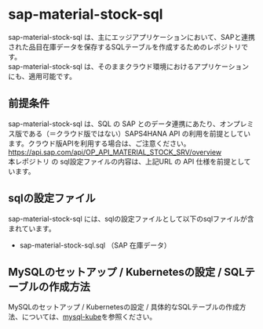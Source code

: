 # sap-material-stock-sql  
sap-material-stock-sql は、主にエッジアプリケーションにおいて、SAPと連携された品目在庫データを保存するSQLテーブルを作成するためのレポジトリです。  
sap-material-stock-sql は、そのままクラウド環境におけるアプリケーションにも、適用可能です。  

## 前提条件  
sap-material-stock-sql は、SQL の SAP とのデータ連携にあたり、オンプレミス版である（＝クラウド版ではない）SAPS4HANA API の利用を前提としています。クラウド版APIを利用する場合は、ご注意ください。  
https://api.sap.com/api/OP_API_MATERIAL_STOCK_SRV/overview  
本レポジトリ の sql設定ファイルの内容は、上記URL の API 仕様を前提としています。  

## sqlの設定ファイル
sap-material-stock-sql には、sqlの設定ファイルとして以下のsqlファイルが含まれています。  

* sap-material-stock-sql.sql （SAP 在庫データ）

## MySQLのセットアップ / Kubernetesの設定 / SQLテーブルの作成方法
MySQLのセットアップ / Kubernetesの設定 / 具体的なSQLテーブルの作成方法、については、[mysql-kube](https://github.com/latonaio/mysql-kube)を参照ください。